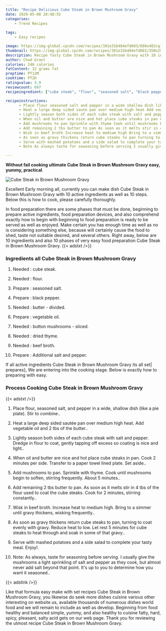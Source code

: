```yaml
---
title: "Recipe Delicious Cube Steak in Brown Mushroom Gravy"
date: 2020-05-08 20:48:55
categories:
    - Trend Recipes
    
tags:
    - Easy recipes

image: https://img-global.cpcdn.com/recipes/381e31b484efd603/680x482cq70/cube-steak-in-brown-mushroom-gravy-recipe-main-photo.jpg
thumbnail: https://img-global.cpcdn.com/recipes/381e31b484efd603/350x250cq70/cube-steak-in-brown-mushroom-gravy-recipe-main-photo.jpg
description: Recipe Tasty Cube Steak in Brown Mushroom Gravy with 10 ingredients and 10 stages of easy cooking.
author: Chad Grant
calories: 246 calories
fatContent: 12 grams fat
preptime: PT12M
cooktime: PT2H
ratingvalue: 3.9
reviewcount: 697
recipeingredient: ["cube steak", "flour", "seasoned salt", "black pepper", "butter  divided", "vegetable oil", "button mushrooms  sliced", "dried thyme", "beef broth", "Additional salt and pepper"]

recipeinstructions: 
      - Place flour seasoned salt and pepper in a wide shallow dish like a pie plate Stir to combine 
      - Heat a large deep sided saute pan over medium high heat Add vegetable oil and 2 tbs of the butter 
      - Lightly season both sides of each cube steak with salt and pepper Dredge in flour to coat gently tapping off excess so coating is nice and light 
      - When oil and butter are nice and hot place cube steaks in pan Cook 2 minutes per side Transfer to a paper towel lined plate Set aside 
      - Add mushrooms to pan Sprinkle with thyme Cook until mushrooms begin to soften stirring frequently About 5 minutes 
      - Add remaining 2 tbs butter to pan As soon as it melts stir in 4 tbs of the flour used to coat the cube steaks Cook for 2 minutes stirring constantly 
      - Wisk in beef broth Increase heat to medium high Bring to a simmer until gravy thickens wisking frequently 
      - As soon as gravy thickens return cube steaks to pan turning to coat evenly with gravy Reduce heat to low Let rest 5 minutes for cube steaks to heat through and soak in some of that gravy 
      - Serve with mashed potatoes and a side salad to complete your tasty meal Enjoy 
      - Note As always taste for seasoning before serving I usually give the mushrooms a light sprinkling of salt and pepper as they cook but almost never add salt beyond that point Its up to you to determine how you want it seasoned

---
```




**Without fail cooking ultimate Cube Steak in Brown Mushroom Gravy easy, yummy, practical**. 


![Cube Steak in Brown Mushroom Gravy](https://img-global.cpcdn.com/recipes/381e31b484efd603/680x482cq70/cube-steak-in-brown-mushroom-gravy-recipe-main-photo.jpg "Cube Steak in Brown Mushroom Gravy")




Excellent Early morning all, currently you can make dish Cube Steak in Brown Mushroom Gravy with 10 active ingredients as well as 10 steps. Below this is how to cook, please carefully thoroughly.

In food preparation there are some phases that must be done, beginning to prepare active ingredients, food preparation devices, and also comprehend exactly how to begin with beginning to food preparation is ready to be served as well as enjoyed. Make certain you has enough time as well as no is considering something else, because will certainly cause the food to shed, taste not suitable desired, and several others. Right away, below are 10 ingredients and also 10 phases of very easy food preparation Cube Steak in Brown Mushroom Gravy.
{{< adstxt />}}

### Ingredients all Cube Steak in Brown Mushroom Gravy


1. Needed  : cube steak.

1. Needed  : flour.

1. Prepare  : seasoned salt.

1. Prepare  : black pepper.

1. Needed  : butter - divided.

1. Prepare  : vegetable oil.

1. Needed  : button mushrooms - sliced.

1. Needed  : dried thyme.

1. Needed  : beef broth.

1. Prepare  : Additional salt and pepper.



If all active ingredients Cube Steak in Brown Mushroom Gravy its all set| prepares}, We are entering into the cooking stage. Below is exactly how to preparing with easy.

### Process Cooking Cube Steak in Brown Mushroom Gravy

{{< adstxt />}}


1. Place flour, seasoned salt, and pepper in a wide, shallow dish (like a pie plate). Stir to combine..



1. Heat a large deep sided sautée pan over medium high heat. Add vegetable oil and 2 tbs of the butter..



1. Lightly season both sides of each cube steak with salt and pepper. Dredge in flour to coat, gently tapping off excess so coating is nice and light..



1. When oil and butter are nice and hot place cube steaks in pan. Cook 2 minutes per side. Transfer to a paper towel lined plate. Set aside..



1. Add mushrooms to pan. Sprinkle with thyme. Cook until mushrooms begin to soften, stirring frequently. About 5 minutes..



1. Add remaining 2 tbs butter to pan. As soon as it melts stir in 4 tbs of the flour used to coat the cube steaks. Cook for 2 minutes, stirring constantly..



1. Wisk in beef broth. Increase heat to medium high. Bring to a simmer until gravy thickens, wisking frequently..



1. As soon as gravy thickens return cube steaks to pan, turning to coat evenly with gravy. Reduce heat to low. Let rest 5 minutes for cube steaks to heat through and soak in some of that gravy..



1. Serve with mashed potatoes and a side salad to complete your tasty meal. Enjoy!.



1. Note: As always, taste for seasoning before serving. I usually give the mushrooms a light sprinkling of salt and pepper as they cook, but almost never add salt beyond that point. It&#39;s up to you to determine how you want it seasoned..





{{< adslink />}}

Like that formula easy make with set recipes Cube Steak in Brown Mushroom Gravy, you likewise do seek more dishes cuisine various other interesting on website us, available thousands of numerous dishes world food and we will remain to include as well as develop. Beginning from food healthy and balanced simple, yummy, and also healthy to cuisine fatty, hard, spicy, pleasant, salty acid gets on our web page. Thank you for reviewing the utmost recipe Cube Steak in Brown Mushroom Gravy.
